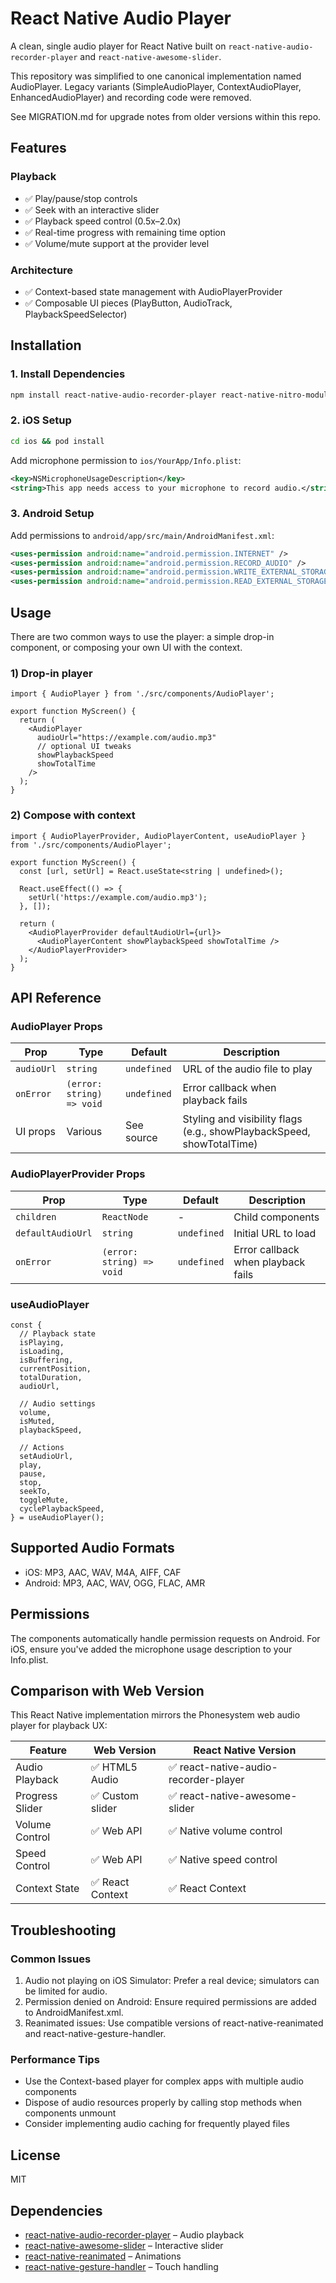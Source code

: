 # React Native Audio Player

A clean, single audio player for React Native built on `react-native-audio-recorder-player` and `react-native-awesome-slider`.

This repository was simplified to one canonical implementation named AudioPlayer. Legacy variants (SimpleAudioPlayer, ContextAudioPlayer, EnhancedAudioPlayer) and recording code were removed.

See MIGRATION.md for upgrade notes from older versions within this repo.

## Features

### Playback
- ✅ Play/pause/stop controls
- ✅ Seek with an interactive slider
- ✅ Playback speed control (0.5x–2.0x)
- ✅ Real-time progress with remaining time option
- ✅ Volume/mute support at the provider level

### Architecture
- ✅ Context-based state management with AudioPlayerProvider
- ✅ Composable UI pieces (PlayButton, AudioTrack, PlaybackSpeedSelector)

## Installation

### 1. Install Dependencies

```bash
npm install react-native-audio-recorder-player react-native-nitro-modules react-native-awesome-slider react-native-reanimated react-native-gesture-handler
```

### 2. iOS Setup

```bash
cd ios && pod install
```

Add microphone permission to `ios/YourApp/Info.plist`:

```xml
<key>NSMicrophoneUsageDescription</key>
<string>This app needs access to your microphone to record audio.</string>
```

### 3. Android Setup

Add permissions to `android/app/src/main/AndroidManifest.xml`:

```xml
<uses-permission android:name="android.permission.INTERNET" />
<uses-permission android:name="android.permission.RECORD_AUDIO" />
<uses-permission android:name="android.permission.WRITE_EXTERNAL_STORAGE" />
<uses-permission android:name="android.permission.READ_EXTERNAL_STORAGE" />
```

## Usage

There are two common ways to use the player: a simple drop-in component, or composing your own UI with the context.

### 1) Drop-in player

```tsx
import { AudioPlayer } from './src/components/AudioPlayer';

export function MyScreen() {
  return (
    <AudioPlayer
      audioUrl="https://example.com/audio.mp3"
      // optional UI tweaks
      showPlaybackSpeed
      showTotalTime
    />
  );
}
```

### 2) Compose with context

```tsx
import { AudioPlayerProvider, AudioPlayerContent, useAudioPlayer } from './src/components/AudioPlayer';

export function MyScreen() {
  const [url, setUrl] = React.useState<string | undefined>();

  React.useEffect(() => {
    setUrl('https://example.com/audio.mp3');
  }, []);

  return (
    <AudioPlayerProvider defaultAudioUrl={url}>
      <AudioPlayerContent showPlaybackSpeed showTotalTime />
    </AudioPlayerProvider>
  );
}
```

## API Reference

### AudioPlayer Props

| Prop | Type | Default | Description |
|------|------|---------|-------------|
| `audioUrl` | `string` | `undefined` | URL of the audio file to play |
| `onError` | `(error: string) => void` | `undefined` | Error callback when playback fails |
| UI props | Various | See source | Styling and visibility flags (e.g., showPlaybackSpeed, showTotalTime) |

### AudioPlayerProvider Props

| Prop | Type | Default | Description |
|------|------|---------|-------------|
| `children` | `ReactNode` | - | Child components |
| `defaultAudioUrl` | `string` | `undefined` | Initial URL to load |
| `onError` | `(error: string) => void` | `undefined` | Error callback when playback fails |

### useAudioPlayer

```tsx
const {
  // Playback state
  isPlaying,
  isLoading,
  isBuffering,
  currentPosition,
  totalDuration,
  audioUrl,

  // Audio settings
  volume,
  isMuted,
  playbackSpeed,

  // Actions
  setAudioUrl,
  play,
  pause,
  stop,
  seekTo,
  toggleMute,
  cyclePlaybackSpeed,
} = useAudioPlayer();
```

## Supported Audio Formats

- iOS: MP3, AAC, WAV, M4A, AIFF, CAF
- Android: MP3, AAC, WAV, OGG, FLAC, AMR

## Permissions

The components automatically handle permission requests on Android. For iOS, ensure you've added the microphone usage description to your Info.plist.

## Comparison with Web Version

This React Native implementation mirrors the Phonesystem web audio player for playback UX:

| Feature | Web Version | React Native Version |
|---------|-------------|---------------------|
| Audio Playback | ✅ HTML5 Audio | ✅ react-native-audio-recorder-player |
| Progress Slider | ✅ Custom slider | ✅ react-native-awesome-slider |
| Volume Control | ✅ Web API | ✅ Native volume control |
| Speed Control | ✅ Web API | ✅ Native speed control |
| Context State | ✅ React Context | ✅ React Context |

## Troubleshooting

### Common Issues

1. Audio not playing on iOS Simulator: Prefer a real device; simulators can be limited for audio.
2. Permission denied on Android: Ensure required permissions are added to AndroidManifest.xml.
3. Reanimated issues: Use compatible versions of react-native-reanimated and react-native-gesture-handler.

### Performance Tips

- Use the Context-based player for complex apps with multiple audio components
- Dispose of audio resources properly by calling stop methods when components unmount
- Consider implementing audio caching for frequently played files

## License

MIT

## Dependencies

- [react-native-audio-recorder-player](https://github.com/hyochan/react-native-audio-recorder-player) – Audio playback
- [react-native-awesome-slider](https://github.com/alantoa/react-native-awesome-slider) – Interactive slider
- [react-native-reanimated](https://docs.swmansion.com/react-native-reanimated/) – Animations
- [react-native-gesture-handler](https://docs.swmansion.com/react-native-gesture-handler/) – Touch handling
